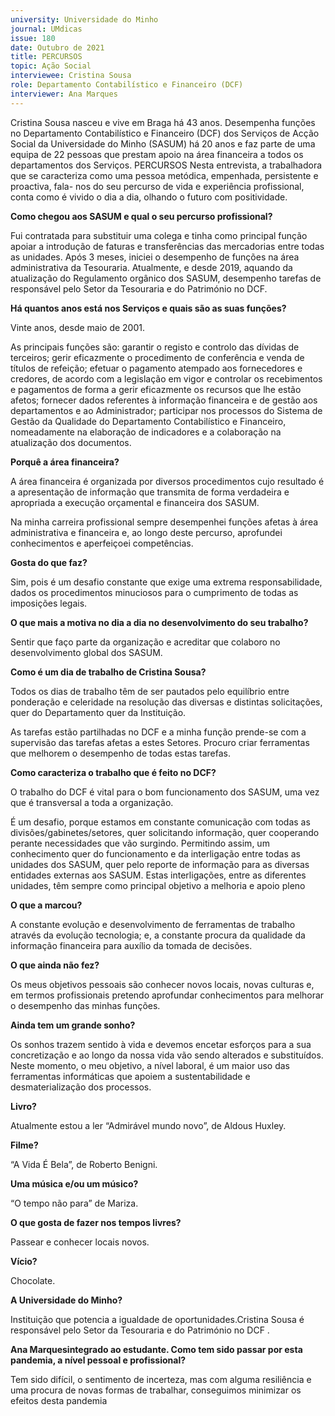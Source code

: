 ```yaml
---
university: Universidade do Minho
journal: UMdicas 
issue: 180
date: Outubro de 2021
title: PERCURSOS
topic: Ação Social
interviewee: Cristina Sousa
role: Departamento Contabilístico e Financeiro (DCF)
interviewer: Ana Marques
---
```

Cristina Sousa nasceu e vive em Braga há 43 anos. Desempenha funções no Departamento Contabilístico e Financeiro (DCF) dos Serviços de Acção Social da Universidade do Minho (SASUM) há 20 anos e faz parte de uma equipa de 22 pessoas que prestam apoio na área financeira a todos os departamentos dos Serviços. PERCURSOS Nesta entrevista, a trabalhadora que se caracteriza como uma pessoa metódica, empenhada, persistente e proactiva, fala- nos do seu percurso de vida e experiência profissional, conta como é vivido o dia a dia, olhando o futuro com positividade.

**Como chegou aos SASUM e qual o seu percurso profissional?**

Fui contratada para substituir uma colega e tinha como principal função apoiar a introdução de faturas e transferências das mercadorias entre todas as unidades. Após 3 meses, iniciei o desempenho de funções na área administrativa da Tesouraria. Atualmente, e desde 2019, aquando da atualização do Regulamento orgânico dos SASUM, desempenho tarefas de responsável pelo Setor da Tesouraria e do Património no DCF.

**Há quantos anos está nos Serviços e quais são as suas funções?**

Vinte anos, desde maio de 2001.

As principais funções são: garantir o registo e controlo das dívidas de terceiros; gerir eficazmente o procedimento de conferência e venda de títulos de refeição; efetuar o pagamento atempado aos fornecedores e credores, de acordo com a legislação em vigor e controlar os recebimentos e pagamentos de forma a gerir eficazmente os recursos que lhe estão afetos; fornecer dados referentes à informação financeira e de gestão aos departamentos e ao Administrador; participar nos processos do Sistema de Gestão da Qualidade do Departamento Contabilístico e Financeiro, nomeadamente na elaboração de indicadores e a colaboração na atualização dos documentos.

**Porquê a área financeira?**

A área financeira é organizada por diversos procedimentos cujo resultado é a apresentação de informação que transmita de forma verdadeira e apropriada a execução orçamental e financeira dos SASUM.

Na minha carreira profissional sempre desempenhei funções afetas à área administrativa e financeira e, ao longo deste percurso, aprofundei conhecimentos e aperfeiçoei competências.

**Gosta do que faz?**

Sim, pois é um desafio constante que exige uma extrema responsabilidade, dados os procedimentos minuciosos para o cumprimento de todas as imposições legais.

**O que mais a motiva no dia a dia no desenvolvimento do seu trabalho?**

Sentir que faço parte da organização e acreditar que colaboro no desenvolvimento global dos SASUM.

**Como é um dia de trabalho de Cristina Sousa?**

Todos os dias de trabalho têm de ser pautados pelo equilíbrio entre ponderação e celeridade na resolução das diversas e distintas solicitações, quer do Departamento quer da Instituição.

As tarefas estão partilhadas no DCF e a minha função prende-se com a supervisão das tarefas afetas a estes Setores. Procuro criar ferramentas que melhorem o desempenho de todas estas tarefas.

**Como caracteriza o trabalho que é feito no DCF?**

O trabalho do DCF é vital para o bom funcionamento dos SASUM, uma vez que é transversal a toda a organização.

É um desafio, porque estamos em constante comunicação com todas as divisões/gabinetes/setores, quer solicitando informação, quer cooperando perante necessidades que vão surgindo. Permitindo assim, um conhecimento quer do funcionamento e da interligação entre todas as unidades dos SASUM, quer pelo reporte de informação para as diversas entidades externas aos SASUM. Estas interligações, entre as diferentes unidades, têm sempre como principal objetivo a melhoria e apoio pleno


**O que a marcou?**

A constante evolução e desenvolvimento de ferramentas de trabalho através da evolução tecnologia; e, a constante procura da qualidade da informação financeira para auxílio da tomada de decisões.

**O que ainda não fez?**

Os meus objetivos pessoais são conhecer novos locais, novas culturas e, em termos profissionais pretendo aprofundar conhecimentos para melhorar o desempenho das minhas funções.

**Ainda tem um grande sonho?**

Os sonhos trazem sentido à vida e devemos encetar esforços para a sua concretização e ao longo da nossa vida vão sendo alterados e substituídos. Neste momento, o meu objetivo, a nível laboral, é um maior uso das ferramentas informáticas que apoiem a sustentabilidade e desmaterialização dos processos.

**Livro?**

Atualmente estou a ler “Admirável mundo novo”, de Aldous Huxley.

**Filme?**

“A Vida É Bela”, de Roberto Benigni.

**Uma música e/ou um músico?**

“O tempo não para” de Mariza.

**O que gosta de fazer nos tempos livres?**

Passear e conhecer locais novos.

**Vício?**

Chocolate.

**A Universidade do Minho?**

Instituição que potencia a igualdade de oportunidades.Cristina Sousa é responsável pelo Setor da Tesouraria e do Património no DCF .

**Ana Marquesintegrado ao estudante. Como tem sido passar por esta pandemia, a nível pessoal e profissional?**

Tem sido difícil, o sentimento de incerteza, mas com alguma resiliência e uma procura de novas formas de trabalhar, conseguimos minimizar os efeitos desta pandemia